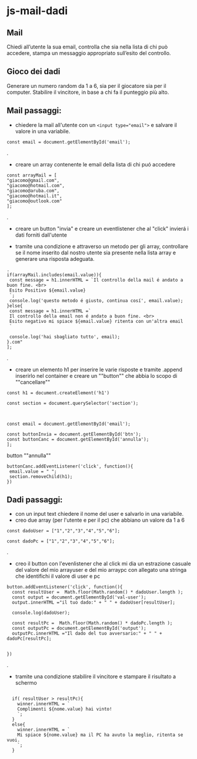 js-mail-dadi
===
## **Mail**
Chiedi all’utente la sua email,
controlla che sia nella lista di chi può accedere,
stampa un messaggio appropriato sull’esito del controllo.

## **Gioco dei dadi**
Generare un numero random da 1 a 6, sia per il giocatore sia per il computer.
Stabilire il vincitore, in base a chi fa il punteggio più alto.


## **Mail**  passaggi:
-  chiedere la mail all'utente con un
```<input type="email">``` 
  e salvare il valore in una variabile. 
  ```
  const email = document.getElementById('email');
  ```
  .
  - creare un array contenente le email della lista di chi puó accedere 

  ```
  const arrayMail = [
  "giacomo@gmail.com",
  "giacomo@hotmail.com",
  "giacomo@aruba.com",
  "giacomo@hotmail.it",
  "giacomo@outlook.com"
];
  ```
  .
  - creare un button "invia" e creare un eventlistener che al "click"  invierá i dati forniti dall'utente

  - tramite una condizione e attraverso un metodo per gli array, controllare se il nome inserito dal nostro utente sia presente nella lista array e generare una risposta adeguata.

   ```
   .
 if(arrayMail.includes(email.value)){
    const message = h1.innerHTML = `Il controllo della mail é andato a buon fine. <br>
    Esito Positivo ${email.value}
    `;
    console.log('questo metodo é giusto, continua cosí', email.value);
  }else{
    const message = h1.innerHTML =`
    Il controllo della email non é andato a buon fine. <br>
    Esito negativo mi spiace ${email.value} ritenta con un'altra email
    `

    console.log('hai sbagliato tutto', email);
  }.com"
];
  ```
  .
  - creare un elemento h1 per inserire le varie risposte e tramite .append inserirlo nel container e creare un ""button""  che abbia lo scopo di ""cancellare""

 ```
 const h1 = document.createElement('h1')

const section = document.querySelector('section');



const email = document.getElementById('email');

const buttonInvia = document.getElementById('btn');
const buttonCanc = document.getElementById('annulla');
];
  ```
 button ""annulla""
 ```
 buttonCanc.addEventListener('click', function(){
  email.value = " ";
  section.removeChild(h1);
})
  ```


## **Dadi**  passaggi:
-  con un input text chiedere il nome del user e salvarlo in una variabile.
- creo due array (per l'utente e per il pc) che abbiano un valore da 1 a 6   

```
const dadoUser = ["1","2","3","4","5","6"];

const dadoPc = ["1","2","3","4","5","6"];

```
.
- creo il button con l'evenlistener che al click mi dia un estrazione casuale del valore del mio arrayuser e del mio arraypc con allegato una stringa che identifichi il valore di user e pc
```
button.addEventListener('click', function(){
  const resultUser =  Math.floor(Math.random() * dadoUser.length );
  const output = document.getElementById('val-user');
  output.innerHTML ="il tuo dado:" + " " + dadoUser[resultUser];
  
  console.log(dadoUser);

  const resultPc =  Math.floor(Math.random() * dadoPc.length );
  const outputPc = document.getElementById('output');
  outputPc.innerHTML ="Il dado del tuo avversario:" + " " +  dadoPc[resultPc];

  
})
```
.

- tramite una condizione stabilire il vincitore e stampare il risultato a schermo
```

  if( resultUser > resultPc){
    winner.innerHTML = `
    Complimenti ${nome.value} hai vinto!
    `;
  }
  else{
    winner.innerHTML = `
    Mi spiace ${nome.value} ma il PC ha avuto la meglio, ritenta se vuoi.
    `;
  }
  ```



